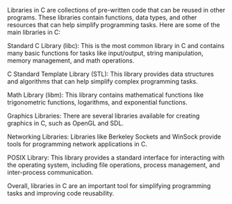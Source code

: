Libraries in C are collections of pre-written code that can be reused in other programs.
These libraries contain functions, data types, and other resources that can help simplify programming tasks.
Here are some of the main libraries in C:

Standard C Library (libc):
This is the most common library in C and contains many basic functions for tasks like input/output,
string manipulation, memory management, and math operations.

C Standard Template Library (STL): This library provides data structures and algorithms that can help simplify complex programming tasks.

Math Library (libm): This library contains mathematical functions like trigonometric functions, logarithms, and exponential functions.

Graphics Libraries: There are several libraries available for creating graphics in C, such as OpenGL and SDL.

Networking Libraries: Libraries like Berkeley Sockets and WinSock provide tools for programming network applications in C.

POSIX Library: This library provides a standard interface for interacting with the operating system,
including file operations, process management, and inter-process communication.

Overall, libraries in C are an important tool for simplifying programming tasks and improving code reusability.

